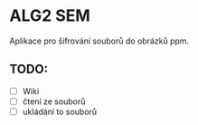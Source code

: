 # ALG2 SEM

Aplikace pro šifrování souborů do obrázků ppm.

## TODO:
* [ ] Wiki
* [ ] čtení ze souborů
* [ ] ukládání to souborů
